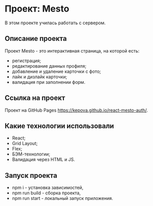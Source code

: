 # Проект: Mesto

В этом проекте училась работать с сервером.

## Описание проекта

Проект Mesto - это интерактивная страница, на которой есть:
- регистрация;
- редактирование данных профиля;
- добавление и удаление карточки с фото;
- лайк и дизлайк карточки;
- валидация при заполнении форм.

## Ссылка на проект

Проект на GitHub Pages https://kepova.github.io/react-mesto-auth/.

## Какие технологии использовали

- React;
- Grid Layout;
- Flex;
- БЭМ-технологии;
- Валидация через HTML и JS.

## Запуск проекта
- npm i - установка зависимостей,
- npm run build - сборка проекта,
- npm run start - локальный запуск приложения.
